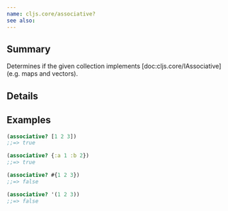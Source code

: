 ```yaml
---
name: cljs.core/associative?
see also:
---
```


## Summary

Determines if the given collection implements [doc:cljs.core/IAssociative]
(e.g. maps and vectors).

## Details

## Examples

```clj
(associative? [1 2 3])
;;=> true

(associative? {:a 1 :b 2})
;;=> true

(associative? #{1 2 3})
;;=> false

(associative? '(1 2 3))
;;=> false
```
